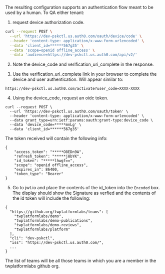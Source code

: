 
The resulting configuration supports an authentication flow meant to be used by a human. To QA either tenant:  

1. request device authorization code.  

```bash
curl --request POST \
  --url 'https://dev-pskctl.us.auth0.com/oauth/device/code' \
  --header 'content-type: application/x-www-form-urlencoded' \
  --data 'client_id=******567g35' \
  --data 'scope=openid offline_access' \
  --data 'audience=https://dev-pskctl.us.auth0.com/api/v2/'
```

2. Note the device_code and verification_uri_complete in the response.  

3. Use the verification_uri_complete link in  your browser to complete the device and user authentication. Will appear similar to:  
```
https://dev-pskctl.us.auth0.com/activate?user_code=XXXX-XXXX
```

4. Using the device_code, request an oidc token.
```
curl --request POST \
  --url 'https://dev-pskctl.us.auth0.com/oauth/token' \
  --header 'content-type: application/x-www-form-urlencoded' \
  --data grant_type=urn:ietf:params:oauth:grant-type:device_code \
  --data 'device_code=*****mnLg' \
  --data 'client_id=******567g35'
```
The token received will contain the following info:
```
{
    "access_token": "*****O8EDn9A",
    "refresh_token": "*****j8bYK",
    "id_token": "*****lhwgf==",
    "scope": "openid offline_access",
    "expires_in": 86400,
    "token_type": "Bearer"
}
```

5. Go to jwt.io and place the contents of the id_token into the `Encoded` box.  
The display should show the Signature as verfied and the contents of the id token will include the following:  
```
{
  "https://github.org/twplatformlabs/teams": [
    "twplatformlabs/demo",
    "twplatformlabs/demo-publications",
    "twplatformlabs/demo-reviews",
    "twplatformlabs/platform"
  ],
  "cli": "dev-pskctl",
  "iss": "https://dev-pskctl.us.auth0.com/",
  ...
}
```
The list of teams will be all those teams in which  you are a member in the twplatformlabs github org.

